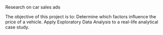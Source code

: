 Research on car sales ads

The objective of this project is to:
     Determine which factors influence the price of a vehicle.
     Apply Exploratory Data Analysis to a real-life analytical case study.
